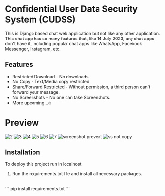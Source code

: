 # Confidential User Data Security System (CUDSS)
This is Django based chat web application but not like any other application. This chat app has so many features that, like 14 July 2023, any chat apps don't have it, including popular chat apps like WhatsApp, Facebook Messenger, Instagram, etc.

## Features
* Restricted Download - No downloads
* No Copy - Text/Media copy restricted
* Share/Forward Restricted - Without permission, a third person can't forward your message.
* No Screenshots - No one can take Screenshots.
* More upcoming...🔥


# Preview
![2](https://github.com/isolatedboy38/CUDSS/assets/120389200/13d02b01-eca5-414d-b9ed-72879aef577b)
![3](https://github.com/isolatedboy38/CUDSS/assets/120389200/c6e8eeb8-59e6-488a-8ee0-52a994383092)
![4](https://github.com/isolatedboy38/CUDSS/assets/120389200/03200775-67dc-4198-923c-56dc5f3473d8)
![5](https://github.com/isolatedboy38/CUDSS/assets/120389200/9f8d7ff6-f3a9-4dbc-a7e9-11af8cc23dac)
![6](https://github.com/isolatedboy38/CUDSS/assets/120389200/ce70440c-bf05-44ad-a99d-1f07f6ce7a0d)
![7](https://github.com/isolatedboy38/CUDSS/assets/120389200/7683ef36-f4af-4ed4-b877-8ec3f9e6ddf5)
![screenshot prevent](https://github.com/isolatedboy38/CUDSS/assets/120389200/490f290d-7469-484c-aad2-4103f4f2a324)
![ss not copy](https://github.com/isolatedboy38/CUDSS/assets/120389200/45f4dea6-dba3-4cb7-9b61-7a5d13540dcc)

## Installation

To deploy this project run in localhost

1. Run the requirements.txt file and install all necessary packages. 
<br>
```
pip install requirements.txt
```
